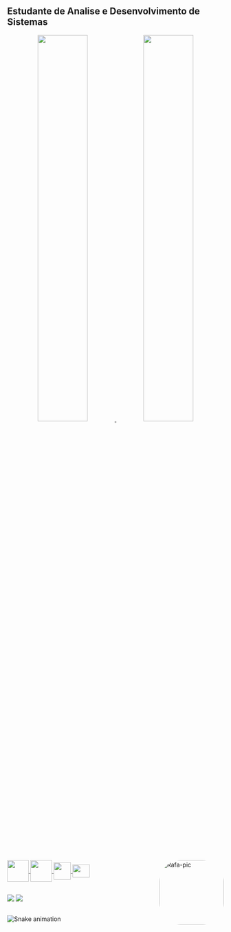 ## Estudante de Analise e Desenvolvimento de Sistemas

<div align="center">
  <a href="https://github.com/WillianAssufi">
  <img width="48%" src="https://github-readme-stats.vercel.app/api/top-langs/?username=WillianAssufi&layout=compact&langs_count=7&theme=dracula"/>
  <img width="48%" src="https://github-readme-stats.vercel.app/api?username=WillianAssufi&show_icons=true&theme=dracula&include_all_commits=true&      count_private=true"/>
</div>
  
  ##
  
<div style="display: inline_block"><br>
  <img align="center" height="50" width="50" src="https://cdn.jsdelivr.net/gh/devicons/devicon/icons/java/java-plain-wordmark.svg">
  <img align="center" height="50" width="50" src="https://cdn.jsdelivr.net/gh/devicons/devicon/icons/python/python-original-wordmark.svg">
  <img align="center" height="40" width="40" src="https://cdn.jsdelivr.net/gh/devicons/devicon/icons/linux/linux-original.svg">
  <img align="center" height="30" width="40" src="https://cdn.jsdelivr.net/gh/devicons/devicon/icons/windows8/windows8-original.svg">
  <img align="right" alt="Rafa-pic" height="150" style="border-radius:50px;" src="https://media.discordapp.net/attachments/639956127056134178/890373478988013628/Publicacoes_Instagram_1_1.png?width=676&height=676">
</div>
  
  ##
 
<div> 
  <a href = "mailto:systemupdt@gmail.com"><img src="https://img.shields.io/badge/-Gmail-%23333?style=for-the-badge&logo=gmail&logoColor=white" target="_blank"></a>
  <a href="https://www.linkedin.com/in/willian-assufi/" target="_blank"><img src="https://img.shields.io/badge/-LinkedIn-%230077B5?style=for-the-badge&logo=linkedin&logoColor=white" target="_blank"></a> 
 
  ##
  
  ![Snake animation](https://github.com/WillianAssufi/WillianAssufi/blob/output/github-contribution-grid-snake.svg)
 
</div>
